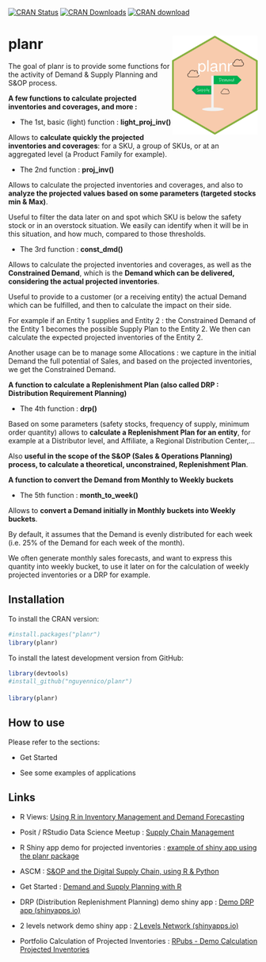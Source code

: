 <!-- badges: start -->

[![CRAN Status](https://www.r-pkg.org/badges/version/planr)](https://cran.r-project.org/package=planr) [![CRAN Downloads](https://cranlogs.r-pkg.org/badges/grand-total/planr)](https://cranlogs.r-pkg.org/badges/grand-total/planr) [![CRAN download](https://cranlogs.r-pkg.org/badges/planr)](https://cran.r-project.org/package=planr)

<!-- badges: end -->

<!-- README.md is generated from README.Rmd. Please edit that file -->

# planr <img src="man/figures/logo.png" align="right" height="200"/>

The goal of planr is to provide some functions for the activity of Demand & Supply Planning and S&OP process.

**A few functions to calculate projected inventories and coverages, and more :**

-   The 1st, basic (light) function : **light_proj_inv()**

Allows to **calculate quickly the projected inventories and coverages**: for a SKU, a group of SKUs, or at an aggregated level (a Product Family for example).

-   The 2nd function : **proj_inv()**

Allows to calculate the projected inventories and coverages, and also to **analyze the projected values based on some parameters (targeted stocks min & Max)**.

Useful to filter the data later on and spot which SKU is below the safety stock or in an overstock situation. We easily can identify when it will be in this situation, and how much, compared to those thresholds.

-   The 3rd function : **const_dmd()**

Allows to calculate the projected inventories and coverages, as well as the **Constrained Demand**, which is the **Demand which can be delivered, considering the actual projected inventories**.

Useful to provide to a customer (or a receiving entity) the actual Demand which can be fulfilled, and then to calculate the impact on their side.

For example if an Entity 1 supplies and Entity 2 : the Constrained Demand of the Entity 1 becomes the possible Supply Plan to the Entity 2. We then can calculate the expected projected inventories of the Entity 2.

Another usage can be to manage some Allocations : we capture in the initial Demand the full potential of Sales, and based on the projected inventories, we get the Constrained Demand.

**A function to calculate a Replenishment Plan (also called DRP : Distribution Requirement Planning)**

-   The 4th function : **drp()**

Based on some parameters (safety stocks, frequency of supply, minimum order quantity) allows to **calculate a Replenishment Plan for an entity**, for example at a Distributor level, and Affiliate, a Regional Distribution Center,...

Also **useful in the scope of the S&OP (Sales & Operations Planning) process, to calculate a theoretical, unconstrained, Replenishment Plan**.

**A function to convert the Demand from Monthly to Weekly buckets**

-   The 5th function : **month_to_week()**

Allows to **convert a Demand initially in Monthly buckets into Weekly buckets**.

By default, it assumes that the Demand is evenly distributed for each week (i.e. 25% of the Demand for each week of the month).

We often generate monthly sales forecasts, and want to express this quantity into weekly bucket, to use it later on for the calculation of weekly projected inventories or a DRP for example.

## Installation

To install the CRAN version:

``` r
#install.packages("planr")
library(planr)
```

To install the latest development version from GitHub:

``` r
library(devtools)
#install_github("nguyennico/planr")

library(planr)
```

## How to use

Please refer to the sections:

-   Get Started

-   See some examples of applications

## Links

-   R Views: [Using R in Inventory Management and Demand Forecasting](https://rviews.rstudio.com/2022/10/20/projected-inventory-calculations-using-r-1/)

-   Posit / RStudio Data Science Meetup : [Supply Chain Management](https://www.youtube.com/watch?v=rzs6aSr4XoU)

-   R Shiny app demo for projected inventories : [example of shiny app using the planr package](https://niconguyen.shinyapps.io/Projected_Inventories/)

-   ASCM : [S&OP and the Digital Supply Chain, using R & Python](https://www.ascm.org/ascm-insights/sop-and-the-digital-supply-chain/)

-   Get Started : [Demand and Supply Planning with R](https://rpubs.com/nikonguyen/972907)

-   DRP (Distribution Replenishment Planning) demo shiny app : [Demo DRP app (shinyapps.io)](https://niconguyen.shinyapps.io/DRP_Simulation_app/)

-   2 levels network demo shiny app : [2 Levels Network (shinyapps.io)](https://niconguyen.shinyapps.io/Two_Levels_Network/)

-   Portfolio Calculation of Projected Inventories : [RPubs - Demo Calculation Projected Inventories](https://rpubs.com/nikonguyen/projected_inventories_demo)
